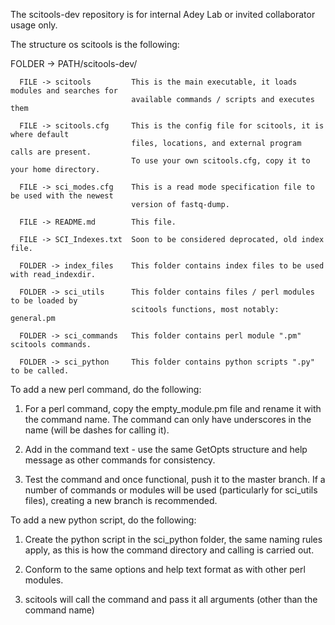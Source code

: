 
The scitools-dev repository is for internal Adey Lab or invited collaborator usage only.

The structure os scitools is the following:

   FOLDER -> PATH/scitools-dev/
  
      FILE -> scitools         This is the main executable, it loads modules and searches for
                               available commands / scripts and executes them

      FILE -> scitools.cfg     This is the config file for scitools, it is where default
                               files, locations, and external program calls are present.
                               To use your own scitools.cfg, copy it to your home directory.

      FILE -> sci_modes.cfg    This is a read mode specification file to be used with the newest
                               version of fastq-dump.

      FILE -> README.md        This file.

      FILE -> SCI_Indexes.txt  Soon to be considered deprocated, old index file.

      FOLDER -> index_files    This folder contains index files to be used with read_indexdir.

      FOLDER -> sci_utils      This folder contains files / perl modules to be loaded by
                               scitools functions, most notably: general.pm

      FOLDER -> sci_commands   This folder contains perl module ".pm" scitools commands.

      FOLDER -> sci_python     This folder contains python scripts ".py" to be called.

To add a new perl command, do the following:

   1) For a perl command, copy the empty_module.pm file and rename it with the command name.
      The command can only have underscores in the name (will be dashes for calling it).

   2) Add in the command text - use the same GetOpts structure and help message as other
      commands for consistency.

   3) Test the command and once functional, push it to the master branch. If a number of
      commands or modules will be used (particularly for sci_utils files), creating a new
      branch is recommended.

To add a new python script, do the following:

   1) Create the python script in the sci_python folder, the same naming rules apply, as this
      is how the command directory and calling is carried out.

   2) Conform to the same options and help text format as with other perl modules.

   3) scitools will call the command and pass it all arguments (other than the command name)